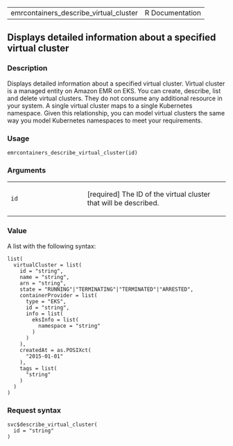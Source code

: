 <table style="width: 100%;">
<tbody>
<tr class="odd">
<td>emrcontainers_describe_virtual_cluster</td>
<td style="text-align: right;">R Documentation</td>
</tr>
</tbody>
</table>

## Displays detailed information about a specified virtual cluster

### Description

Displays detailed information about a specified virtual cluster. Virtual
cluster is a managed entity on Amazon EMR on EKS. You can create,
describe, list and delete virtual clusters. They do not consume any
additional resource in your system. A single virtual cluster maps to a
single Kubernetes namespace. Given this relationship, you can model
virtual clusters the same way you model Kubernetes namespaces to meet
your requirements.

### Usage

    emrcontainers_describe_virtual_cluster(id)

### Arguments

<table>
<colgroup>
<col style="width: 35%" />
<col style="width: 65%" />
</colgroup>
<tbody>
<tr class="odd">
<td><code
id="emrcontainers_describe_virtual_cluster_:_id">id</code></td>
<td><p>[required] The ID of the virtual cluster that will be
described.</p></td>
</tr>
</tbody>
</table>

### Value

A list with the following syntax:

    list(
      virtualCluster = list(
        id = "string",
        name = "string",
        arn = "string",
        state = "RUNNING"|"TERMINATING"|"TERMINATED"|"ARRESTED",
        containerProvider = list(
          type = "EKS",
          id = "string",
          info = list(
            eksInfo = list(
              namespace = "string"
            )
          )
        ),
        createdAt = as.POSIXct(
          "2015-01-01"
        ),
        tags = list(
          "string"
        )
      )
    )

### Request syntax

    svc$describe_virtual_cluster(
      id = "string"
    )
